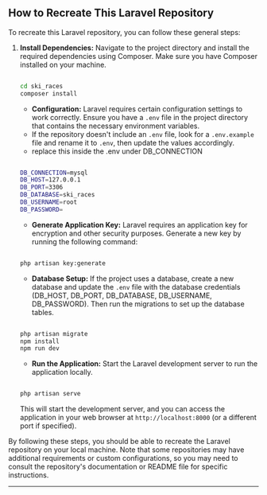 How to Recreate This Laravel Repository
--------------------------------------------

To recreate this Laravel repository, you can follow these general steps:

 1. **Install Dependencies:** Navigate to the project directory and install the required dependencies using Composer. Make sure you have Composer installed on your machine.

    ```bash

    cd ski_races
    composer install

    ```

    -   **Configuration:** Laravel requires certain configuration settings to work correctly. Ensure you have a `.env` file in the project directory that contains the necessary environment variables.
    -   If the repository doesn't include an `.env` file, look for a `.env.example` file and rename it to `.env`, then update the values accordingly.
    -   replace this inside the .env under DB_CONNECTION

    ```bash

    DB_CONNECTION=mysql
    DB_HOST=127.0.0.1
    DB_PORT=3306
    DB_DATABASE=ski_races
    DB_USERNAME=root
    DB_PASSWORD=

    ```

    -   **Generate Application Key:** Laravel requires an application key for encryption and other security purposes. Generate a new key by running the following command:

    ```bash

    php artisan key:generate

    ```
    -   **Database Setup:** If the project uses a database, create a new database and update the `.env` file with the database credentials (DB_HOST, DB_PORT, DB_DATABASE, DB_USERNAME, DB_PASSWORD). Then run the              migrations to set up the database tables.

    ```bash

    php artisan migrate
    npm install
    npm run dev

    ```

    -   **Run the Application:** Start the Laravel development server to run the application locally.

    ```bash

    php artisan serve

    ```

    This will start the development server, and you can access the application in your web browser at `http://localhost:8000` (or a different port if specified).

By following these steps, you should be able to recreate the Laravel repository on your local machine. Note that some repositories may have additional requirements or custom configurations, so you may need to consult the repository's documentation or README file for specific instructions.

* * * * *
